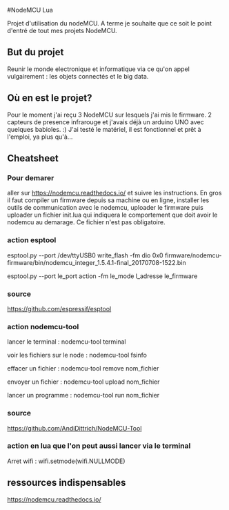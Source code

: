 #NodeMCU Lua

Projet d'utilisation du nodeMCU. A terme je souhaite que ce soit le point d'entré de tout mes projets NodeMCU.

## But du projet

Reunir le monde electronique et informatique via ce qu'on appel vulgairement : les objets connectés et le big data.

## Où en est le projet?

Pour le moment j'ai reçu 3 NodeMCU sur lesquels j'ai mis le firmware. 2 capteurs de presence infrarouge et j'avais déjà un arduino UNO avec quelques babioles. :)
J'ai testé le matériel, il est fonctionnel et prêt à l'emploi, ya plus qu'à...

## Cheatsheet

### Pour demarer

aller sur https://nodemcu.readthedocs.io/ et suivre les instructions. En gros il faut compiler un firmware depuis sa machine ou en ligne, installer les outils de communication avec le nodemcu, uploader le firmware puis uploader un fichier init.lua qui indiquera le comportement que doit avoir le nodemcu au demarage. Ce fichier n'est pas obligatoire.

### action esptool

esptool.py --port /dev/ttyUSB0 write_flash -fm dio 0x0 firmware/nodemcu-firmware/bin/nodemcu_integer_1.5.4.1-final_20170708-1522.bin

esptool.py --port le_port action -fm le_mode l_adresse le_firmware

### source

https://github.com/espressif/esptool

### action nodemcu-tool

lancer le terminal : nodemcu-tool terminal

voir les fichiers sur le node : nodemcu-tool fsinfo

effacer un fichier : nodemcu-tool remove nom_fichier

envoyer un fichier : nodemcu-tool upload nom_fichier

lancer un programme : nodemcu-tool run nom_fichier

### source

https://github.com/AndiDittrich/NodeMCU-Tool

### action en lua que l'on peut aussi lancer via le terminal

Arret wifi : wifi.setmode(wifi.NULLMODE)

## ressources indispensables

https://nodemcu.readthedocs.io/
